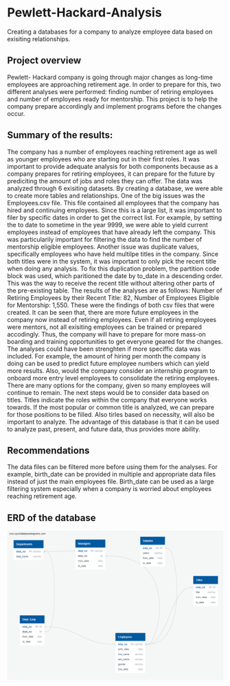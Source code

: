 # Pewlett-Hackard-Analysis
Creating a databases for a company to analyze employee data based on exisiting relationships.

## Project overview
 Pewlett- Hackard company is going through major changes as long-time employees are approaching retirement age. In order to prepare for this, two different analyses were performed: finding number of retiring employees and number of employees ready for mentorship. This project is to help the company prepare accordingly and implement programs before the changes occur. 

## Summary of the results: 
 The company has a number of employees reaching retirement age as well as younger employees who are starting out in their first roles. It was important to provide adequate analysis for both components because as a company prepares for retiring employees, it can prepare for the future by prediciting the amount of jobs and roles they can offer. 
 The data was analyzed through 6 exisiting datasets. By creating a database, we were able to create more tables and relationships. One of the big issues was the Employees.csv file. This file contained all employees that the company has hired and continuing employees. Since this is a large list, it was important to filer by specific dates in order to get the correct list. For example,  by setting the to date to sometime in the year 9999, we were able to yield current employees instead of employees that have already left the company. This was particularily important for filtering the data to find the number of mentorship eligible employees. Another issue was duplicate values, specifically employees who have held multilpe titles in the company. Since both titles were in the system, it was important to only pick the recent title when doing any analysis. To fix this duplication problem, the partition code block was used, which paritioned the date by to_date in a descending order. This was the way to receive the recent title without altering other parts of the pre-existing table.
 The results of the analyses are as follows: Number of Retiring Employees by their Recent Title: 82, Number of Employees Eligible for Mentorship: 1,550. These were the findings of both csv files that were created. It can be seen that, there are more future employees in the company now instead of retiring employees. Even if all retiring employees were mentors, not all exisiting employees can be trained or prepared accodingly. Thus, the company will have to prepare for more mass-on boarding and training opportunities to get everyone geared for the changes. The analyses could have been strenghten if more speciffic data was included. For example, the amount of hiring per month the company is doing can be used to predict future employee numbers which can yield more results. Also, would the company consider an internship program to onboard more entry level employees to consolidate the retiring employees. There are many options for the company, given so many employees will continue to remain. The next steps would be to consider data based on titles. Titles indicate the roles within the company that everyone works towards. If the most popular or common title is analyzed, we can prepare for those positions to be filled. Also tirles based on necessity, will also be important to analyze. The advantage of this database is that it can be used to analyze past, present, and future data, thus provides more ability.  
## Recommendations 
 The data files can be filtered more before using them for the analyses. For example, birth_date can be provided in multiple and appropriate data files instead of just the main employees file. Birth_date can be used as a large filtering system especially when a company is worried about employees reaching retirement age. 
## ERD of the database
![EmployeeDB](EmployeeDB.png)
